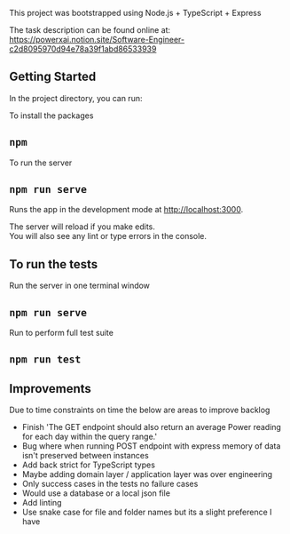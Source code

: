 

This project was bootstrapped using Node.js + TypeScript + Express

The task description can be found online at: https://powerxai.notion.site/Software-Engineer-c2d8095970d94e78a39f1abd86533939

## Getting Started

In the project directory, you can run:

To install the packages
## `npm`
To run the server
## `npm run serve`

Runs the app in the development mode at [http://localhost:3000](http://localhost:3000).

The server will reload if you make edits.<br />
You will also see any lint or type errors in the console.

## To run the tests
Run the server in one terminal window
## `npm run serve`
Run to perform full test suite
## `npm run test`

## Improvements

Due to time constraints on time the below are areas to improve backlog

- Finish 'The GET endpoint should also return an average Power reading for each day within the query range.'
- Bug where when running POST endpoint with express memory of data isn't preserved between instances
- Add back strict for TypeScript types
- Maybe adding domain layer / application layer was over engineering
- Only success cases in the tests no failure cases
- Would use a database or a local json file
- Add linting
- Use snake case for file and folder names but its a slight preference I have
